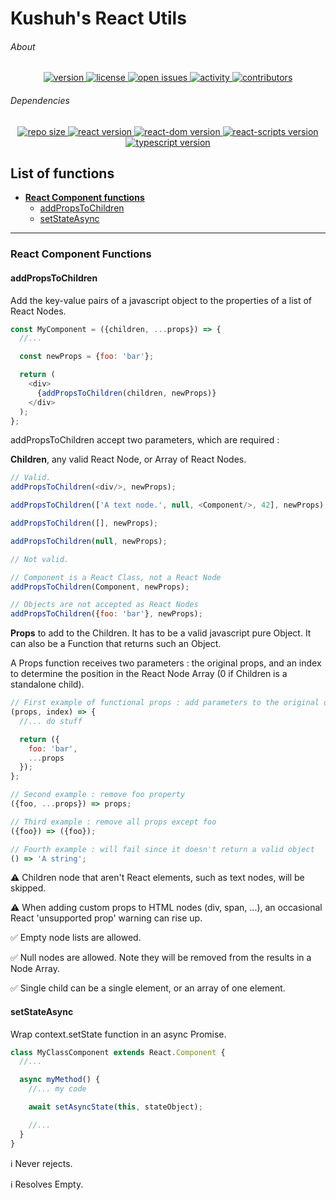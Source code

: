 # Kushuh's React Utils

###### About
<p align="center">
    <a href="https://www.npmjs.com/package/kushuh-react-utils#addpropstochildren">
        <img src="https://img.shields.io/npm/v/kushuh-react-utils" alt="version"/>
    </a>
    <a href="https://github.com/Kushuh/kushuh-react-utils/blob/master/LICENSE">
        <img src="https://img.shields.io/npm/l/kushuh-react-utils" alt="license"/>
    </a>
    <a href="https://github.com/Kushuh/kushuh-react-utils/issues">
        <img src="https://img.shields.io/github/issues-raw/Kushuh/kushuh-react-utils" alt="open issues"/>
    </a>
    <a href="https://github.com/Kushuh/kushuh-react-utils">
        <img src="https://img.shields.io/github/last-commit/Kushuh/kushuh-react-utils" alt="activity"/>
    </a>
    <a href="https://github.com/Kushuh/kushuh-react-utils/graphs/contributors">
        <img src="https://img.shields.io/github/contributors/Kushuh/kushuh-react-utils" alt="contributors"/>
    </a>
</p>

###### Dependencies
<p align="center">
    <a href="https://github.com/Kushuh/kushuh-react-utils">
        <img src="https://img.shields.io/github/repo-size/Kushuh/kushuh-react-utils" alt="repo size"/>
    </a>
    <a href="https://github.com/facebook/react">
        <img src="https://img.shields.io/github/package-json/dependency-version/Kushuh/kushuh-react-utils/react" alt="react version"/>
    </a>
    <a href="https://github.com/facebook/react/tree/master/packages/react-dom">
        <img src="https://img.shields.io/github/package-json/dependency-version/Kushuh/kushuh-react-utils/react-dom" alt="react-dom version"/>
    </a>
    <a href="https://github.com/facebook/create-react-app/tree/master/packages/react-scripts">
        <img src="https://img.shields.io/github/package-json/dependency-version/Kushuh/kushuh-react-utils/react-scripts" alt="react-scripts version"/>
    </a>
    <a href="https://github.com/Microsoft/TypeScript">
        <img src="https://img.shields.io/github/package-json/dependency-version/Kushuh/kushuh-react-utils/typescript" alt="typescript version"/>
    </a>
</p>

## List of functions

* **[React Component functions](#react-component-functions)**
    * [addPropsToChildren](#addpropstochildren)
    * [setStateAsync](#setstateasync)

---
### React Component Functions

#### addPropsToChildren

Add the key-value pairs of a javascript object to the properties of a list of React Nodes.

```javascript
const MyComponent = ({children, ...props}) => {
  //...

  const newProps = {foo: 'bar'};

  return (
    <div>
      {addPropsToChildren(children, newProps)}
    </div>
  );
};
```

addPropsToChildren accept two parameters, which are required :

**Children**, any valid React Node, or Array of React Nodes.

```javascript
// Valid.
addPropsToChildren(<div/>, newProps);

addPropsToChildren(['A text node.', null, <Component/>, 42], newProps);

addPropsToChildren([], newProps);

addPropsToChildren(null, newProps);

// Not valid.

// Component is a React Class, not a React Node
addPropsToChildren(Component, newProps);

// Objects are not accepted as React Nodes
addPropsToChildren({foo: 'bar'}, newProps);
```

**Props** to add to the Children. It has to be a valid javascript pure Object. It can also be a Function that returns such an Object.

A Props function receives two parameters : the original props, and an index to determine the position in the React Node Array (0 if Children is a standalone child).
```javascript
// First example of functional props : add parameters to the original ones.
(props, index) => {
  //... do stuff

  return ({
    foo: 'bar',
    ...props
  });
};

// Second example : remove foo property
({foo, ...props}) => props;

// Third example : remove all props except foo
({foo}) => ({foo});

// Fourth example : will fail since it doesn't return a valid object
() => 'A string';
```

⚠️ Children node that aren't React elements, such as text nodes, will be skipped.

⚠️ When adding custom props to HTML nodes (div, span, ...), an occasional React 'unsupported prop' warning can rise up.

✅ Empty node lists are allowed.

✅ Null nodes are allowed. Note they will be removed from the results in a Node Array.

✅ Single child can be a single element, or an array of one element.

#### setStateAsync

Wrap context.setState function in an async Promise.

```javascript
class MyClassComponent extends React.Component {
  //...

  async myMethod() {
    //... my code

    await setAsyncState(this, stateObject);

    //...
  }
}
```

ℹ️ Never rejects.

ℹ️ Resolves Empty.